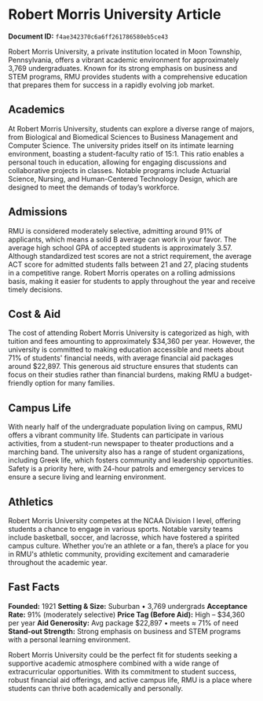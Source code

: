 # Robert Morris University Article

**Document ID:** `f4ae342370c6a6ff261786580eb5ce43`

Robert Morris University, a private institution located in Moon Township, Pennsylvania, offers a vibrant academic environment for approximately 3,769 undergraduates. Known for its strong emphasis on business and STEM programs, RMU provides students with a comprehensive education that prepares them for success in a rapidly evolving job market.

## Academics
At Robert Morris University, students can explore a diverse range of majors, from Biological and Biomedical Sciences to Business Management and Computer Science. The university prides itself on its intimate learning environment, boasting a student-faculty ratio of 15:1. This ratio enables a personal touch in education, allowing for engaging discussions and collaborative projects in classes. Notable programs include Actuarial Science, Nursing, and Human-Centered Technology Design, which are designed to meet the demands of today’s workforce.

## Admissions
RMU is considered moderately selective, admitting around 91% of applicants, which means a solid B average can work in your favor. The average high school GPA of accepted students is approximately 3.57. Although standardized test scores are not a strict requirement, the average ACT score for admitted students falls between 21 and 27, placing students in a competitive range. Robert Morris operates on a rolling admissions basis, making it easier for students to apply throughout the year and receive timely decisions.

## Cost & Aid
The cost of attending Robert Morris University is categorized as high, with tuition and fees amounting to approximately $34,360 per year. However, the university is committed to making education accessible and meets about 71% of students' financial needs, with average financial aid packages around $22,897. This generous aid structure ensures that students can focus on their studies rather than financial burdens, making RMU a budget-friendly option for many families.

## Campus Life
With nearly half of the undergraduate population living on campus, RMU offers a vibrant community life. Students can participate in various activities, from a student-run newspaper to theater productions and a marching band. The university also has a range of student organizations, including Greek life, which fosters community and leadership opportunities. Safety is a priority here, with 24-hour patrols and emergency services to ensure a secure living and learning environment.

## Athletics
Robert Morris University competes at the NCAA Division I level, offering students a chance to engage in various sports. Notable varsity teams include basketball, soccer, and lacrosse, which have fostered a spirited campus culture. Whether you’re an athlete or a fan, there’s a place for you in RMU's athletic community, providing excitement and camaraderie throughout the academic year.

## Fast Facts
**Founded:** 1921
**Setting & Size:** Suburban • 3,769 undergrads
**Acceptance Rate:** 91% (moderately selective)
**Price Tag (Before Aid):** High – $34,360 per year
**Aid Generosity:** Avg package $22,897 • meets ≈ 71% of need
**Stand-out Strength:** Strong emphasis on business and STEM programs with a personal learning environment.

Robert Morris University could be the perfect fit for students seeking a supportive academic atmosphere combined with a wide range of extracurricular opportunities. With its commitment to student success, robust financial aid offerings, and active campus life, RMU is a place where students can thrive both academically and personally.
